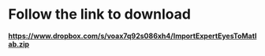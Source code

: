 # Follow the link to download #

**https://www.dropbox.com/s/voax7q92s086xh4/ImportExpertEyesToMatlab.zip**